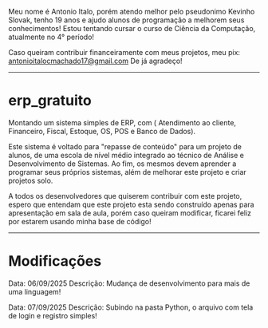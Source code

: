 Meu nome é Antonio Italo, porém atendo melhor pelo pseudonimo Kevinho Slovak, tenho 19 anos e ajudo alunos de programação a melhorem seus conhecimentos!
Estou tentando cursar o curso de Ciência da Computação, atualmente no 4° período!

Caso queiram contribuir financeiramente com meus projetos, meu pix: antonioitalocmachado17@gmail.com
De já agradeço!

------------------------------------------------------------------------------------------------------------------------------------------------------------------------

# erp_gratuito

Montando um sistema simples de ERP, com ( Atendimento ao cliente, Financeiro, Fiscal, Estoque, OS, POS e Banco de Dados).

Este sistema é voltado para "repasse de conteúdo" para um projeto de alunos, de uma escola de nível médio integrado ao técnico de Análise e Desenvolvimento de Sistemas.
Ao fim, os mesmos devem aprender a programar seus próprios sistemas, além de melhorar este projeto e criar projetos solo.

A todos os desenvolvedores que quiserem contribuir com este projeto, espero que entendam que este projeto esta sendo construído apenas para apresentação em sala de aula,
porém caso queiram modificar, ficarei feliz por estarem usando minha base de código!

------------------------------------------------------------------------------------------------------------------------------------------------------------------------

# Modificações

Data: 06/09/2025
Descrição: Mudança de desenvolvimento para mais de uma linguagem!

Data: 07/09/2025
Descrição: Subindo na pasta Python, o arquivo com tela de login e registro simples!

